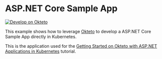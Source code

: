 # ASP.NET Core Sample App 

[![Develop on Okteto](https://okteto.com/develop-okteto.svg)](https://cloud.okteto.com/deploy?repository=https://github.com/okteto/aspnetcore-getting-started)

This example shows how to leverage [Okteto](https://github.com/okteto/okteto) to develop a ASP.NET Core Sample App directly in Kubernetes. 

This is the application used for the [Getting Started on Okteto with ASP.NET Applications in Kubernetes](https://www.okteto.com/docs/samples/aspnetcore/) tutorial.
